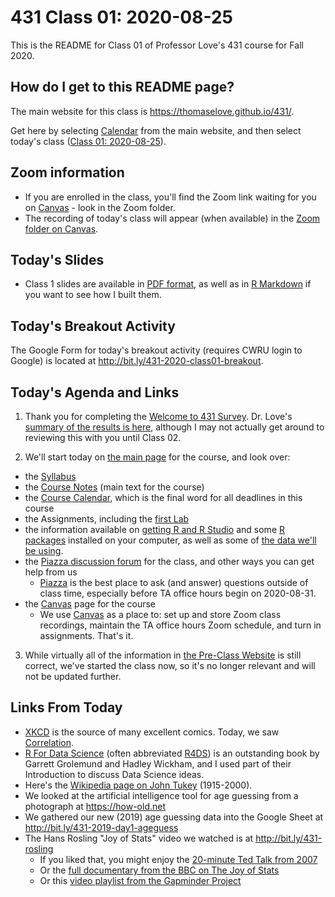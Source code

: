 # 431 Class 01: 2020-08-25

This is the README for Class 01 of Professor Love's 431 course for Fall 2020.

## How do I get to this README page?

The main website for this class is https://thomaselove.github.io/431/. 

Get here by selecting [Calendar](https://thomaselove.github.io/431/calendar.html) from the main website, and then select today's class ([Class 01: 2020-08-25](https://github.com/THOMASELOVE/431-2020/blob/master/classes/class01)).

## Zoom information

- If you are enrolled in the class, you'll find the Zoom link waiting for you on [Canvas](https://canvas.case.edu) - look in the Zoom folder.
- The recording of today's class will appear (when available) in the [Zoom folder on Canvas](https://canvas.case.edu).

## Today's Slides

- Class 1 slides are available in [PDF format](https://github.com/THOMASELOVE/431-2020/blob/master/classes/class01/431_class-01-slides_2020.pdf), as well as in [R Markdown](https://github.com/THOMASELOVE/431-2020/blob/master/classes/class01/431_class-01-slides_2020.Rmd) if you want to see how I built them.

## Today's Breakout Activity

The Google Form for today's breakout activity (requires CWRU login to Google) is located at http://bit.ly/431-2020-class01-breakout.

## Today's Agenda and Links

1. Thank you for completing the [Welcome to 431 Survey](https://bit.ly/431-2020-welcome-survey). Dr. Love's [summary of the results is here](http://bit.ly/431-2020-welcome-results), although I may not actually get around to reviewing this with you until Class 02.

2. We'll start today on [the main page](https://thomaselove.github.io/431/) for the course, and look over:

- the [Syllabus](https://thomaselove.github.io/431-2020-syllabus/)
- the [Course Notes](https://thomaselove.github.io/431-notes/) (main text for the course)
- the [Course Calendar](https://thomaselove.github.io/431/calendar.html), which is the final word for all deadlines in this course
- the Assignments, including the [first Lab](https://github.com/THOMASELOVE/431-2020/blob/master/labs/lab01/lab01.md)
- the information available on [getting R and R Studio](https://thomaselove.github.io/431/software_install.html) and some [R packages](https://thomaselove.github.io/431/r_packages.html) installed on your computer, as well as some of [the data we'll be using](https://thomaselove.github.io/431/data_index.html).
- the [Piazza discussion forum](https://piazza.com/case/fall2020/pqhs431) for the class, and other ways you can get help from us
    - [Piazza](https://piazza.com/case/fall2020/pqhs431) is the best place to ask (and answer) questions outside of class time, especially before TA office hours begin on 2020-08-31.
- the [Canvas](https://canvas.case.edu/) page for the course
    - We use [Canvas](https://canvas.case.edu/) as a place to: set up and store Zoom class recordings, maintain the TA office hours Zoom schedule, and turn in assignments. That's it.

3. While virtually all of the information in [the Pre-Class Website](https://431-2020-preclass-love.netlify.app/) is still correct, we've started the class now, so it's no longer relevant and will not be updated further.

## Links From Today

- [XKCD](https://xkcd.com/) is the source of many excellent comics. Today, we saw [Correlation](https://xkcd.com/552/).
- [R For Data Science](http://r4ds.had.co.nz/) (often abbreviated [R4DS](http://r4ds.had.co.nz/)) is an outstanding book by Garrett Grolemund and Hadley Wickham, and I used part of their Introduction to discuss Data Science ideas.
- Here's the [Wikipedia page on John Tukey](https://en.wikipedia.org/wiki/John_Tukey) (1915-2000).
- We looked at the artificial intelligence tool for age guessing from a photograph at https://how-old.net
- We gathered our new (2019) age guessing data into the Google Sheet at http://bit.ly/431-2019-day1-ageguess
- The Hans Rosling "Joy of Stats" video we watched is at http://bit.ly/431-rosling
    - If you liked that, you might enjoy the [20-minute Ted Talk from 2007](https://www.youtube.com/watch?v=RUwS1uAdUcI)
    - Or the [full documentary from the BBC on The Joy of Stats](https://www.gapminder.org/videos/the-joy-of-stats/)
    - Or this [video playlist from the Gapminder Project](https://www.gapminder.org/videos/)

